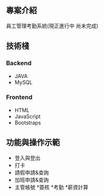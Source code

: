 ## 專案介紹
員工管理考勤系統(現正進行中 尚未完成)



## 技術棧
### Backend
* JAVA
* MySQL


### Frontend
* HTML
* JavaScript
* Bootstraps


## 功能與操作示範
* 登入與登出
* 打卡
* 請假申請&查詢
* 加班申請&查詢
* 主管帳號
  *簽核
  *考勤
*薪資計算 





